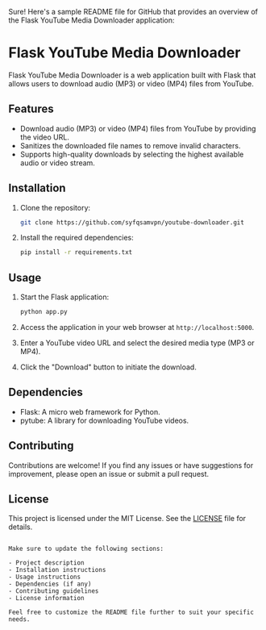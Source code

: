 Sure! Here's a sample README file for GitHub that provides an overview of the Flask YouTube Media Downloader application:

# Flask YouTube Media Downloader

Flask YouTube Media Downloader is a web application built with Flask that allows users to download audio (MP3) or video (MP4) files from YouTube.

## Features

- Download audio (MP3) or video (MP4) files from YouTube by providing the video URL.
- Sanitizes the downloaded file names to remove invalid characters.
- Supports high-quality downloads by selecting the highest available audio or video stream.

## Installation

1. Clone the repository:

   ```bash
   git clone https://github.com/syfqsamvpn/youtube-downloader.git
   ```

2. Install the required dependencies:

   ```bash
   pip install -r requirements.txt
   ```

## Usage

1. Start the Flask application:

   ```bash
   python app.py
   ```

2. Access the application in your web browser at `http://localhost:5000`.
3. Enter a YouTube video URL and select the desired media type (MP3 or MP4).
4. Click the "Download" button to initiate the download.

## Dependencies

- Flask: A micro web framework for Python.
- pytube: A library for downloading YouTube videos.

## Contributing

Contributions are welcome! If you find any issues or have suggestions for improvement, please open an issue or submit a pull request.

## License

This project is licensed under the MIT License. See the [LICENSE](LICENSE) file for details.
```

Make sure to update the following sections:

- Project description
- Installation instructions
- Usage instructions
- Dependencies (if any)
- Contributing guidelines
- License information

Feel free to customize the README file further to suit your specific needs.
